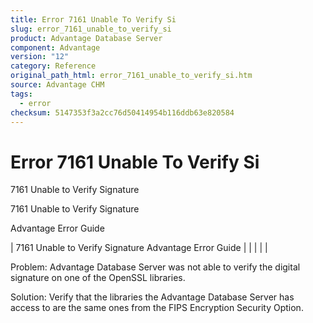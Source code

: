 ```yaml
---
title: Error 7161 Unable To Verify Si
slug: error_7161_unable_to_verify_si
product: Advantage Database Server
component: Advantage
version: "12"
category: Reference
original_path_html: error_7161_unable_to_verify_si.htm
source: Advantage CHM
tags:
  - error
checksum: 5147353f3a2cc76d50414954b116ddb63e820584
---
```


# Error 7161 Unable To Verify Si

7161 Unable to Verify Signature

7161 Unable to Verify Signature

Advantage Error Guide

| 7161 Unable to Verify Signature  Advantage Error Guide |  |  |  |  |

Problem: Advantage Database Server was not able to verify the digital signature on one of the OpenSSL libraries.

Solution: Verify that the libraries the Advantage Database Server has access to are the same ones from the FIPS Encryption Security Option.
